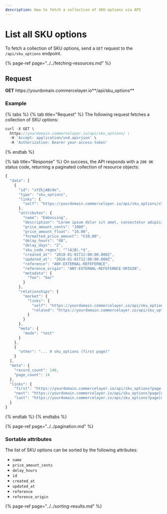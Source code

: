 ```yaml
---
description: How to fetch a collection of SKU options via API
---
```


# List all SKU options

To fetch a collection of SKU options, send a `GET` request to the `/api/sku_options` endpoint.

{% page-ref page="../../fetching-resources.md" %}

## Request

**GET** https://<i></i>yourdomain.commercelayer.io**/api/sku_options**

### **Example**

{% tabs %}
{% tab title="Request" %}
The following request fetches a collection of SKU options:

```javascript
curl -X GET \
  https://yourdomain.commercelayer.io/api/sku_options/ \
  -H 'Accept: application/vnd.api+json' \
  -H 'Authorization: Bearer your-access-token'
```
{% endtab %}

{% tab title="Response" %}
On success, the API responds with a `200 OK` status code, returning a paginated collection of resource objects:

```javascript
{
  "data": [
    {
      "id": "xYZkjABcde",
      "type": "sku_options",
      "links": {
        "self": "https://yourdomain.commercelayer.io/api/sku_options/xYZkjABcde"
      },
      "attributes": {
        "name": "Embossing",
        "description": "Lorem ipsum dolor sit amet, consectetur adipisicing elit, sed do eiusmod tempor incididunt ut labore et dolore magna aliqua.",
        "price_amount_cents": "1000",
        "price_amount_float": "10.00",
        "formatted_price_amount": "€10,00",
        "delay_hours": "48",
        "delay_days": "2",
        "sku_code_regex": "^(A|B).*$",
        "created_at": "2018-01-01T12:00:00.000Z",
        "updated_at": "2018-01-01T12:00:00.000Z",
        "reference": "ANY-EXTERNAL-REFEFERNCE",
        "reference_origin": "ANY-EXTERNAL-REFEFERNCE-ORIGIN",
        "metadata": {
          "foo": "bar"
        }
      },
      "relationships": {
        "market": {
          "links": {
            "self": "https://yourdomain.commercelayer.io/api/sku_options/xYZkjABcde/relationships/market",
            "related": "https://yourdomain.commercelayer.io/api/sku_options/xYZkjABcde/market"
          }
        }
      },
      "meta": {
        "mode": "test"
      }
    },
    {
      "other": "... 9 sku_options (first page)"
    }
  ],
  "meta": {
    "record_count": 140,
    "page_count": 14
  },
  "links": {
    "first": "https://yourdomain.commercelayer.io/api/sku_options?page[number]=1&page[size]=10",
    "next": "https://yourdomain.commercelayer.io/api/sku_options?page[number]=2&page[size]=10",
    "last": "https://yourdomain.commercelayer.io/api/sku_options?page[number]=14&page[size]=10"
  }
}
```
{% endtab %}
{% endtabs %}

{% page-ref page="../../pagination.md" %}

### Sortable attributes

The list of SKU options can be sorted by the following attributes:

* `name`
* `price_amount_cents`
* `delay_hours`
* `id`
* `created_at`
* `updated_at`
* `reference`
* `reference_origin`

{% page-ref page="../../sorting-results.md" %}

